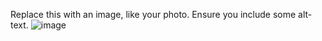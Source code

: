 Replace this with an image, like your photo. Ensure you include some alt-text.
![image](https://user-images.githubusercontent.com/61905658/157294645-62342978-9e25-4981-b6ca-e386af50bcd2.png)
